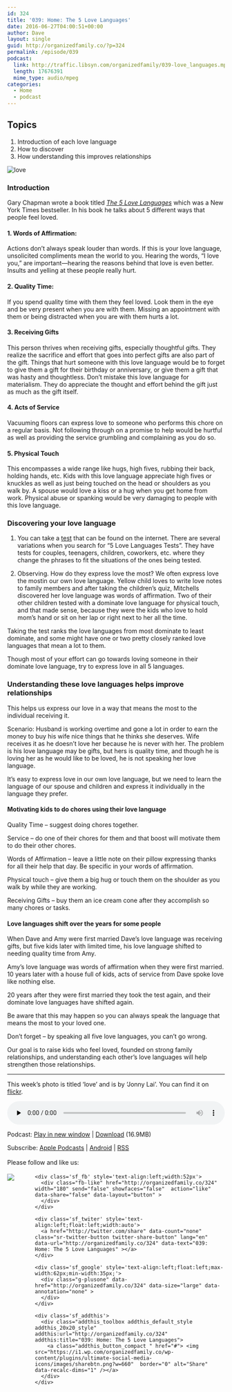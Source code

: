```yaml
---
id: 324
title: '039: Home: The 5 Love Languages'
date: 2016-06-27T04:00:51+00:00
author: Dave
layout: single
guid: http://organizedfamily.co/?p=324
permalink: /episode/039
podcast:
  link: http://traffic.libsyn.com/organizedfamily/039-love_languages.mp3
  length: 17676391
  mime_type: audio/mpeg
categories:
  - Home
  - podcast
---
```

## Topics

  1. Introduction of each love language
  2. How to discover 
  3. How understanding this improves relationships

<img src="https://i0.wp.com/organizedfamily.co/wp-content/uploads/2016/06/8522901355_96c1bdf450_z.jpg?resize=300%2C200" alt="love" data-recalc-dims="1" /> 

### Introduction

Gary Chapman wrote a book titled [_The 5 Love Languages_](http://www.5lovelanguages.com/resources/books/) which was a New York Times bestseller. In his book he talks about 5 different ways that people feel loved.

#### 1&#46; Words of Affirmation:

Actions don’t always speak louder than words. If this is your love language, unsolicited compliments mean the world to you. Hearing the words, “I love you,” are important—hearing the reasons behind that love is even better. Insults and yelling at these people really hurt.

#### 2&#46; Quality Time:

If you spend quality time with them they feel loved. Look them in the eye and be very present when you are with them. Missing an appointment with them or being distracted when you are with them hurts a lot.

#### 3&#46; Receiving Gifts

This person thrives when receiving gifts, especially thoughtful gifts. They realize the sacrifice and effort that goes into perfect gifts are also part of the gift. Things that hurt someone with this love language would be to forget to give them a gift for their birthday or anniversary, or give them a gift that was hasty and thoughtless. Don&#8217;t mistake this love language for materialism. They do appreciate the thought and effort behind the gift just as much as the gift itself.

#### 4&#46; Acts of Service

Vacuuming floors can express love to someone who performs this chore on a regular basis. Not following through on a promise to help would be hurtful as well as providing the service grumbling and complaining as you do so.

#### 5&#46; Physical Touch

This encompasses a wide range like hugs, high fives, rubbing their back, holding hands, etc. Kids with this love language appreciate high fives or knuckles as well as just being touched on the head or shoulders as you walk by. A spouse would love a kiss or a hug when you get home from work. Physical abuse or spanking would be very damaging to people with this love language.

### Discovering your love language

  1. You can take a [test](http://www.5lovelanguages.com/profile/) that can be found on the internet. There are several variations when you search for &#8220;5 Love Languages Tests&#8221;. They have tests for couples, teenagers, children, coworkers, etc. where they change the phrases to fit the situations of the ones being tested.

  2. Observing. How do they express love the most? We often express love the mostin our own love language. Yellow child loves to write love notes to family members and after taking the children&#8217;s quiz, Mitchells discovered her love language was words of affirmation. Two of their other children tested with a dominate love language for physical touch, and that made sense, because they were the kids who love to hold mom&#8217;s hand or sit on her lap or right next to her all the time.

Taking the test ranks the love languages from most dominate to least dominate, and some might have one or two pretty closely ranked love languages that mean a lot to them.

Though most of your effort can go towards loving someone in their dominate love language, try to express love in all 5 languages.

### Understanding these love languages helps improve relationships

This helps us express our love in a way that means the most to the individual receiving it.

Scenario: Husband is working overtime and gone a lot in order to earn the money to buy his wife nice things that he thinks she deserves. Wife receives it as he doesn&#8217;t love her because he is never with her. The problem is his love language may be gifts, but hers is quality time, and though he is loving her as he would like to be loved, he is not speaking her love language.

It&#8217;s easy to express love in our own love language, but we need to learn the language of our spouse and children and express it individually in the language they prefer.

#### Motivating kids to do chores using their love language

Quality Time &#8211; suggest doing chores together.

Service &#8211; do one of their chores for them and that boost will motivate them to do their other chores.

Words of Affirmation &#8211; leave a little note on their pillow expressing thanks for all their help that day. Be specific in your words of affirmation.

Physical touch &#8211; give them a big hug or touch them on the shoulder as you walk by while they are working.

Receiving Gifts &#8211; buy them an ice cream cone after they accomplish so many chores or tasks.

#### Love languages shift over the years for some people

When Dave and Amy were first married Dave&#8217;s love language was receiving gifts, but five kids later with limited time, his love language shifted to needing quality time from Amy.

Amy&#8217;s love language was words of affirmation when they were first married. 10 years later with a house full of kids, acts of service from Dave spoke love like nothing else.

20 years after they were first married they took the test again, and their dominate love languages have shifted again.

Be aware that this may happen so you can always speak the language that means the most to your loved one.

Don&#8217;t forget &#8211; by speaking all five love languages, you can&#8217;t go wrong.

Our goal is to raise kids who feel loved, founded on strong family relationships, and understanding each other&#8217;s love languages will help strengthen those relationships.

* * *

This week&#8217;s photo is titled &#8216;love&#8217; and is by &#8216;Jonny Lai&#8217;. You can find it on [flickr](https://www.flickr.com/photos/johnnylcy/8522901355/).

<div class="powerpress_player" id="powerpress_player_5361">
  <audio class="wp-audio-shortcode" id="audio-324-41" preload="none" style="width: 100%;" controls="controls"><source type="audio/mpeg" src="http://traffic.libsyn.com/organizedfamily/039-love_languages.mp3?_=41" /><a href="http://traffic.libsyn.com/organizedfamily/039-love_languages.mp3">http://traffic.libsyn.com/organizedfamily/039-love_languages.mp3</a></audio>
</div>

<p class="powerpress_links powerpress_links_mp3">
  Podcast: <a href="http://traffic.libsyn.com/organizedfamily/039-love_languages.mp3" class="powerpress_link_pinw" target="_blank" title="Play in new window" onclick="return powerpress_pinw('http://organizedfamily.co/?powerpress_pinw=324-podcast');" rel="nofollow">Play in new window</a> | <a href="http://traffic.libsyn.com/organizedfamily/039-love_languages.mp3" class="powerpress_link_d" title="Download" rel="nofollow" download="039-love_languages.mp3">Download</a> (16.9MB)
</p>

<p class="powerpress_links powerpress_subscribe_links">
  Subscribe: <a href="https://itunes.apple.com/us/podcast/organized-family/id1047979605?mt=2&ls=1#episodeGuid=http%3A%2F%2Forganizedfamily.co%2F%3Fp%3D324" class="powerpress_link_subscribe powerpress_link_subscribe_itunes" title="Subscribe on Apple Podcasts" rel="nofollow">Apple Podcasts</a> | <a href="http://subscribeonandroid.com/organizedfamily.co/feed/podcast" class="powerpress_link_subscribe powerpress_link_subscribe_android" title="Subscribe on Android" rel="nofollow">Android</a> | <a href="http://organizedfamily.co/feed/podcast" class="powerpress_link_subscribe powerpress_link_subscribe_rss" title="Subscribe via RSS" rel="nofollow">RSS</a>
</p>

<div class='sfsi_Sicons' style='width: 100%; display: inline-block; vertical-align: middle; text-align:left'>
  <div style='margin:0px 8px 0px 0px; line-height: 24px'>
    <span>Please follow and like us:</span>
  </div>
  
  <div class='sfsi_socialwpr'>
    <div class='sf_subscrbe' style='text-align:left;float:left;width:64px'>
      <a href="http://www.specificfeeds.com/widget/emailsubscribe/MTc5ODgx/OA==/" target="_blank"><img src="https://i2.wp.com/organizedfamily.co/wp-content/plugins/ultimate-social-media-icons/images/follow_subscribe.png?w=660" data-recalc-dims="1" /></a>
    </div>
    
    <div class='sf_fb' style='text-align:left;width:52px'>
      <div class="fb-like" href="http://organizedfamily.co/324" width="180" send="false" showfaces="false"  action="like" data-share="false" data-layout="button" >
      </div>
    </div>
    
    <div class='sf_twiter' style='text-align:left;float:left;width:auto'>
      <a href="http://twitter.com/share" data-count="none" class="sr-twitter-button twitter-share-button" lang="en" data-url="http://organizedfamily.co/324" data-text="039: Home: The 5 Love Languages" ></a>
    </div>
    
    <div class='sf_google' style='text-align:left;float:left;max-width:62px;min-width:35px;'>
      <div class="g-plusone" data-href="http://organizedfamily.co/324" data-size="large" data-annotation="none" >
      </div>
    </div>
    
    <div class='sf_addthis'>
      <div class="addthis_toolbox addthis_default_style addthis_20x20_style" addthis:url="http://organizedfamily.co/324" addthis:title="039: Home: The 5 Love Languages">
        <a class="addthis_button_compact " href="#"> <img src="https://i1.wp.com/organizedfamily.co/wp-content/plugins/ultimate-social-media-icons/images/sharebtn.png?w=660"  border="0" alt="Share" data-recalc-dims="1" /></a>
      </div>
    </div>
  </div>
</div>